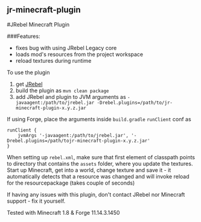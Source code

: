 ## jr-minecraft-plugin
#JRebel Minecraft Plugin

###Features:
* fixes bug with using JRebel Legacy core
* loads mod's resources from the project workspace
* reload textures during runtime


To use the plugin

1. get [JRebel](https://zeroturnaround.com/software/jrebel/)
2. build the plugin as `mvn clean package`
3. add JRebel and plugin to JVM arguments as `-javaagent:/path/to/jrebel.jar -Drebel.plugins=/path/to/jr-minecraft-plugin-x.y.z.jar`

If using Forge, place the arguments inside `build.gradle` `runClient` conf as
```
runClient {
    jvmArgs '-javaagent:/path/to/jrebel.jar', '-Drebel.plugins=/path/tojr-minecraft-plugin-x.y.z.jar'
}
```

When setting up `rebel.xml`, make sure that first element of classpath points to directory that contains the `assets` folder, where you update the textures.
Start up Minecraft, get into a world, change texture and save it - it automatically detects that a resource was changed and will invoke reload for the resourcepackage (takes couple of seconds)

If having any issues with this plugin, don't contact JRebel nor Minecraft support - fix it yourself.

Tested with Minecraft 1.8 & Forge 11.14.3.1450
